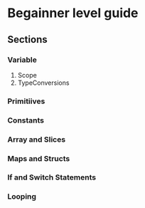 # Begainner level guide

## Sections

### Variable
1. Scope
2. TypeConversions
### Primitiives
### Constants
### Array and Slices
### Maps and Structs
### If and Switch Statements
### Looping